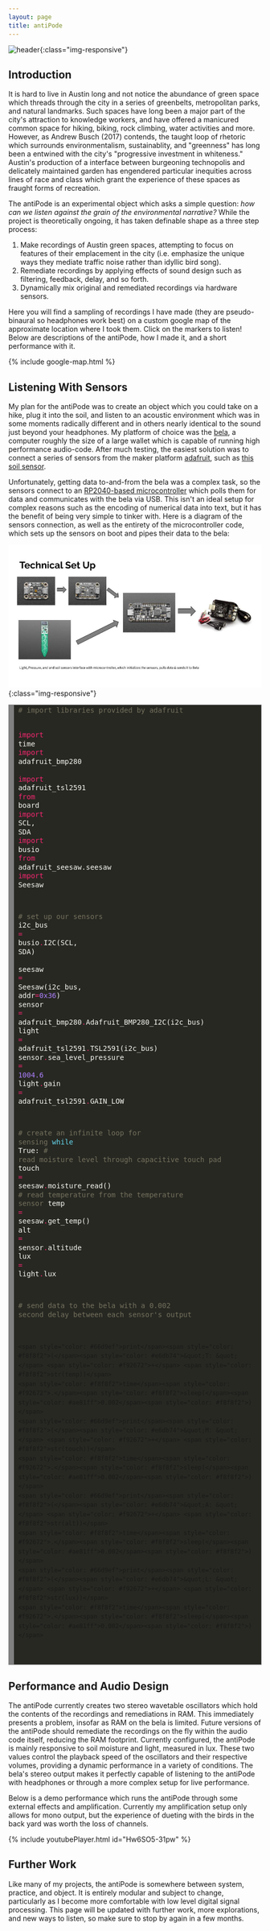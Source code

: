 ```yaml
---
layout: page
title: antiPode
---
```


![header](/assets/grass.jpeg){:class="img-responsive"}

## Introduction

It is hard to live in Austin long and not notice the abundance of green space which threads through the city in a series of greenbelts, metropolitan parks, and natural landmarks.
Such spaces have long been a major part of the city's attraction to knowledge workers, and have offered a manicured common space for hiking, biking, rock climbing, water activities and more.
However, as Andrew Busch (2017) contends, the taught loop of rhetoric which surrounds environmentalism, sustainablity, and "greenness" has long been a entwined with the city's "progressive investment in whiteness." 
Austin's production of a interface between burgeoning technopolis and delicately maintained garden has engendered particular inequities across lines of race and class which grant the experience of these spaces as fraught forms of recreation.

The antiPode is an experimental object which asks a simple question: _how can we listen against the grain of the environmental narrative?_
While the project is theoretically ongoing, it has taken definable shape as a three step process: 
1. Make recordings of Austin green spaces, attempting to focus on features of their emplacement in the city (i.e. emphasize the unique ways they mediate traffic noise rather than idyllic bird song). 
2. Remediate recordings by applying effects of sound design such as filtering, feedback, delay, and so forth.
3. Dynamically mix original and remediated recordings via hardware sensors.

Here you will find a sampling of recordings I have made (they are pseudo-binaural so headphones work best) on a custom google map of the approximate location where I took them. 
Click on the markers to listen! 
Below are descriptions of the antiPode, how I made it, and a short performance with it. 

{% include google-map.html %}

## Listening With Sensors

My plan for the antiPode was to create an object which you could take on a hike, plug it into the soil, and listen to an acoustic environment which was in some moments radically different and in others nearly identical to the sound just beyond your headphones.
My platform of choice was the [bela](https://bela.io), a computer roughly the size of a large wallet which is capable of running high performance audio-code. 
After much testing, the easiest solution was to connect a series of sensors from the maker platform [adafruit](https://www.adafruit.com/), such as [this soil sensor](https://www.adafruit.com/product/4026).

Unfortunately, getting data to-and-from the bela was a complex task, so the sensors connect to an [RP2040-based microcontroller](https://www.adafruit.com/product/4884) which polls them for data and communicates with the bela via USB. 
This isn't an ideal setup for complex reasons such as the encoding of numerical data into text, but it has the benefit of being very simple to tinker with. 
Here is a diagram of the sensors connection, as well as the entirety of the microcontroller code, which sets up the sensors on boot and pipes their data to the bela: 


![diagram](/assets/antiPode.jpg){:class="img-responsive"}

<!-- HTML generated using hilite.me --><div style="background: #272822; overflow:auto;width:auto;border:solid gray;border-width:.1em .1em .1em .8em;padding:.2em .6em;"><pre style="margin: 0; line-height: 125%"><span style="color: #75715e"># import libraries provided by adafruit</span>

<span style="color: #f92672">import</span> <span style="color: #f8f8f2">time</span>
<span style="color: #f92672">import</span> <span style="color: #f8f8f2">adafruit_bmp280</span>     
<span style="color: #f92672">import</span> <span style="color: #f8f8f2">adafruit_tsl2591</span>
<span style="color: #f92672">from</span> <span style="color: #f8f8f2">board</span> <span style="color: #f92672">import</span> <span style="color: #f8f8f2">SCL,</span> <span style="color: #f8f8f2">SDA</span>
<span style="color: #f92672">import</span> <span style="color: #f8f8f2">busio</span>
<span style="color: #f92672">from</span> <span style="color: #f8f8f2">adafruit_seesaw.seesaw</span> <span style="color: #f92672">import</span> <span style="color: #f8f8f2">Seesaw</span>

<span style="color: #75715e"># set up our sensors     </span>
<span style="color: #f8f8f2">i2c_bus</span> <span style="color: #f92672">=</span> <span style="color: #f8f8f2">busio</span><span style="color: #f92672">.</span><span style="color: #f8f8f2">I2C(SCL,</span> <span style="color: #f8f8f2">SDA)</span>     
<span style="color: #f8f8f2">seesaw</span> <span style="color: #f92672">=</span> <span style="color: #f8f8f2">Seesaw(i2c_bus,</span> <span style="color: #f8f8f2">addr</span><span style="color: #f92672">=</span><span style="color: #ae81ff">0x36</span><span style="color: #f8f8f2">)</span>
<span style="color: #f8f8f2">sensor</span> <span style="color: #f92672">=</span> <span style="color: #f8f8f2">adafruit_bmp280</span><span style="color: #f92672">.</span><span style="color: #f8f8f2">Adafruit_BMP280_I2C(i2c_bus)</span>
<span style="color: #f8f8f2">light</span> <span style="color: #f92672">=</span> <span style="color: #f8f8f2">adafruit_tsl2591</span><span style="color: #f92672">.</span><span style="color: #f8f8f2">TSL2591(i2c_bus)</span>
<span style="color: #f8f8f2">sensor</span><span style="color: #f92672">.</span><span style="color: #f8f8f2">sea_level_pressure</span> <span style="color: #f92672">=</span> <span style="color: #ae81ff">1004.6</span> 
<span style="color: #f8f8f2">light</span><span style="color: #f92672">.</span><span style="color: #f8f8f2">gain</span> <span style="color: #f92672">=</span> <span style="color: #f8f8f2">adafruit_tsl2591</span><span style="color: #f92672">.</span><span style="color: #f8f8f2">GAIN_LOW</span>

<span style="color: #75715e"># create an infinite loop for sensing</span>
<span style="color: #66d9ef">while</span> <span style="color: #f8f8f2">True:</span>
    <span style="color: #75715e"># read moisture level through capacitive touch pad</span>
    <span style="color: #f8f8f2">touch</span> <span style="color: #f92672">=</span> <span style="color: #f8f8f2">seesaw</span><span style="color: #f92672">.</span><span style="color: #f8f8f2">moisture_read()</span>
    <span style="color: #75715e"># read temperature from the temperature sensor</span>
    <span style="color: #f8f8f2">temp</span> <span style="color: #f92672">=</span> <span style="color: #f8f8f2">seesaw</span><span style="color: #f92672">.</span><span style="color: #f8f8f2">get_temp()</span>
    <span style="color: #f8f8f2">alt</span> <span style="color: #f92672">=</span> <span style="color: #f8f8f2">sensor</span><span style="color: #f92672">.</span><span style="color: #f8f8f2">altitude</span>
    <span style="color: #f8f8f2">lux</span> <span style="color: #f92672">=</span> <span style="color: #f8f8f2">light</span><span style="color: #f92672">.</span><span style="color: #f8f8f2">lux</span>

<span style="color: #75715e"># send data to the bela with a 0.002 second delay between each sensor&#39;s output </span>

    <span style="color: #66d9ef">print</span><span style="color: #f8f8f2">(</span><span style="color: #e6db74">&quot;T: &quot;</span> <span style="color: #f92672">+</span> <span style="color: #f8f8f2">str(temp))</span>
    <span style="color: #f8f8f2">time</span><span style="color: #f92672">.</span><span style="color: #f8f8f2">sleep(</span><span style="color: #ae81ff">0.002</span><span style="color: #f8f8f2">)</span>
    <span style="color: #66d9ef">print</span><span style="color: #f8f8f2">(</span><span style="color: #e6db74">&quot;M: &quot;</span> <span style="color: #f92672">+</span> <span style="color: #f8f8f2">str(touch))</span>
    <span style="color: #f8f8f2">time</span><span style="color: #f92672">.</span><span style="color: #f8f8f2">sleep(</span><span style="color: #ae81ff">0.002</span><span style="color: #f8f8f2">)</span>
    <span style="color: #66d9ef">print</span><span style="color: #f8f8f2">(</span><span style="color: #e6db74">&quot;A: &quot;</span> <span style="color: #f92672">+</span> <span style="color: #f8f8f2">str(alt))</span>
    <span style="color: #f8f8f2">time</span><span style="color: #f92672">.</span><span style="color: #f8f8f2">sleep(</span><span style="color: #ae81ff">0.002</span><span style="color: #f8f8f2">)</span>
    <span style="color: #66d9ef">print</span><span style="color: #f8f8f2">(</span><span style="color: #e6db74">&quot;L: &quot;</span> <span style="color: #f92672">+</span> <span style="color: #f8f8f2">str(lux))</span>
    <span style="color: #f8f8f2">time</span><span style="color: #f92672">.</span><span style="color: #f8f8f2">sleep(</span><span style="color: #ae81ff">0.002</span><span style="color: #f8f8f2">)</span>
</pre></div>

## Performance and Audio Design

The antiPode currently creates two stereo wavetable oscillators which hold the contents of the recordings and remediations in RAM. 
This immediately presents a problem, insofar as RAM on the bela is limited. 
Future versions of the antiPode should remediate the recordings on the fly within the audio code itself, reducing the RAM footprint. 
Currently configured, the antiPode is mainly responsive to soil moisture and light, measured in lux. These two values control the playback speed of the oscillators and their respective volumes, providing a dynamic performance in a variety of conditions.
The bela's stereo output makes it perfectly capable of listening to the antiPode with headphones or through a more complex setup for live performance. 

Below is a demo performance which runs the antiPode through some external effects and amplification. 
Currently my amplification setup only allows for mono output, but the experience of dueting with the birds in the back yard was worth the loss of channels. 



{% include youtubePlayer.html id="Hw6SO5-31pw" %}

## Further Work

Like many of my projects, the antiPode is somewhere between system, practice, and object. 
It is entirely modular and subject to change, particularly as I become more comfortable with low level digital signal processing. 
This page will be updated with further work, more explorations, and new ways to listen, so make sure to stop by again in a few months. 
